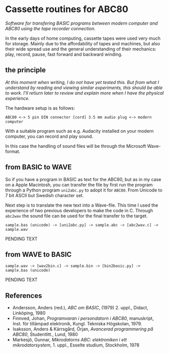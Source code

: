 # Cassette routines for ABC80

*Software for transfering BASIC programs between modern computer
and ABC80 using the tape recorder connection.*

In the early days of home computing, cassette tapes were used very much
for storage. Mainly due to the affordability of tapes and machines, but
also their wide spread use and the general understanding of their mechanics:
play, record, pause, fast forward and backward winding.


## the principle

*At this moment when writing, I do not have yet tested this. But from what I
understand by reading and viewing similar experiments, this should be able to
work. I'll retiurn later to review and explain more when I have the physical
experience.*

The hardware setup is as follows:

```
ABC80 <-> 5 pin DIN connector [cord] 3.5 mm audio plug <-> modern computer
```

With a suitable program such as e.g. Audacity installed on your modern computer,
you can record and play sound.

In this case the handling of sound files will be through the Microsoft Wave-format.


## from BASIC to WAVE

So if you have a program in BASIC as text for the ABC80, but as in my case 
on a Apple Macintosh, you can transfer the file by first run the program
through a Python program `uni2abc.py` to adopt it for `ABC80`. From Unicode
to 7 bit ASCII but Swedish character set.

Next step is to translate the new text into a Wave-file. This time I used the
experience of two previous developers to make the code in C. Through `abc2wav`
the sound file can be used for the final transfer to the target.

```
sample.bas (unicode) -> [uni2abc.py] -> sample.abc -> [abc2wav.c] -> sample.wav 
```

PENDING TEXT

## from WAVE to BASIC

```
sample.wav -> [wav2bin.c] -> sample.bin -> [bin2basic.py] -> sample.bas (unicode)
```

PENDING TEXT


## References

- Andersson, Anders (red.), *ABC om BASIC*, (1979) 2. uppl., Didact, Linköping, 1980
- Finnved, Johan, *Programvaran i persondatorn i ABC80*, manuskript, Inst. för tillämpad elektronik, Kungl. Tekniska Högskolan, 1979.
- Isaksson, Anders & Kärrsgård, Örjan, *Avancerad programmering på ABC80*, Studentlitt., Lund, 1980
- Markesjö, Gunnar, *Mikrodatorns ABC: elektroniken i ett mikrodatorsystem*, 1. uppl., Esselte studium, Stockholm, 1978
